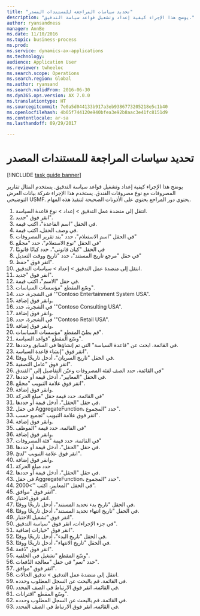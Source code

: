 ```yaml
--- 
title: "تحديد سياسات المراجعة للمستندات المصدر"
description: "يوضح هذا الإجراء كيفية إعداد وتشغيل قواعد سياسة التدقيق."
author: ryansandness
manager: AnnBe
ms.date: 11/10/2016
ms.topic: business-process
ms.prod: 
ms.service: dynamics-ax-applications
ms.technology: 
audience: Application User
ms.reviewer: twheeloc
ms.search.scope: Operations
ms.search.region: Global
ms.author: ryansand
ms.search.validFrom: 2016-06-30
ms.dyn365.ops.version: AX 7.0.0
ms.translationtype: HT
ms.sourcegitcommit: 7e0a5d044133b917a3eb9386773205218e5c1b40
ms.openlocfilehash: 4b05f744120e940bfea3e92b8aac3e41fc8151d9
ms.contentlocale: ar-sa
ms.lasthandoff: 09/29/2017

---
```

# <a name="define-audit-policies-for-source-documents"></a>تحديد سياسات المراجعة للمستندات المصدر

[!INCLUDE [task guide banner](../../includes/task-guide-banner.md)]

يوضح هذا الإجراء كيفية إعداد وتشغيل قواعد سياسة التدقيق. يستخدم المثال تقارير المصروفات مع نوع مصروفات الفندق. يستخدم هذا الإجراء شركة بيانات العرض التوضيحي USMF. يحتوي دور المراجع يحتوي على الأذونات الصحيحة لتنفيذ هذه المهام.

1. انتقل إلى منضدة عمل التدقيق‬ > إعداد > نوع قاعدة السياسة.
2. انقر فوق "جديد".
3. في الحقل "اسم القاعدة"، اكتب قيمة.
4. في وصف الحقل، اكتب قيمة.
5. في الحقل "اسم الاستعلام"، حدد "بند تقرير المصروفات"
6. في الحقل "نوع الاستعلام"، حدد "مجمَّع‬"
7. في الحقل "كيان قانوني"، حدد كيانًا قانونيًا
8. في حقل "مرجع تاريخ المستند"، حدد "تاريخ ووقت التعديل‬"
9. انقر فوق "حفظ".
10. انتقل إلى منضدة عمل التدقيق‬ > إعداد > سياسات التدقيق.
11. انقر فوق "جديد".
12. في حقل "الاسم"، اكتب قيمة.
13. وسّع المقطع "مؤسسات السياسات‬".
14. في الشجرة، حدد '"Contoso Entertainment System USA".
15. وانقر فوق إضافة.
16. في الشجرة، حدد '"Contoso Consulting USA".
17. وانقر فوق إضافة.
18. في الشجرة، حدد '"Contoso Retail USA".
19. وانقر فوق إضافة.
20. قم بطيّ المقطع "مؤسسات السياسات‬".
21. وسّع المقطع "قواعد السياسة‬".
22. في القائمة، ابحث عن "قاعدة السياسة" التي تم إنشاؤها في السابق وحددها.
23. انقر فوق "إنشاء قاعدة السياسة".
24. في الحقل "تاريخ السريان"، أدخل تاريخًا ووقتًا.
25. انقر فوق "عامل التصفية".
26. في القائمة، حدد الصف لفئة المصروفات وعيّن التفاصيل إلى "الفندق"
27. في الحقل "المعايير‬"، أدخل قيمة أو حددها.
28. انقر فوق علامة التبويب "مجمَّع‬".
29. وانقر فوق إضافة.
30. في القائمة، حدد قيمة حقل "مبلغ الحركة"
31. في حقل "الحقل"، أدخل قيمة أو حددها.
32. في حقل AggregateFunction، حدد "المجموع".
33. انقر فوق علامة التبويب "تجميع حسب‬".
34. وانقر فوق إضافة.
35. في القائمة، حدد قيمة "الموظف"  
36. وانقر فوق إضافة.
37. في القائمة، حدد قيمة "فئة المصروفات"
38. في حقل "الحقل"، أدخل قيمة أو حددها.
39. انقر فوق علامة التبويب "لديّ".
40. وانقر فوق إضافة.
41. حدد مبلغ الحركة
42. في حقل "الحقل"، أدخل قيمة أو حددها.
43. في حقل AggregateFunction، حدد "المجموع".
44. في الحقل "المعايير، اكتب ''>2000".
45. انقر فوق "موافق".
46. انقر فوق اختبار.
47. في الحقل "تاريخ بدء تحديد المستند‬"، أدخل تاريخًا ووقتًا.
48. في الحقل "تاريخ انتهاء تحديد المستند‬"، أدخل تاريخًا ووقتًا.
49. انقر فوق "تشغيل الاختبار‬".
50. في جزء الإجراءات، انقر فوق "سياسة التدقيق".
51. انقر فوق "خيارات إضافية".
52. في الحقل "تاريخ البدء"، أدخل تاريخًا ووقتًا.
53. في الحقل "تاريخ الانتهاء‬"، أدخل تاريخًا ووقتًا.
54. انقر فوق "دُفعة".
55. وسّع المقطع "تشغيل في الخلفية‬‬".
56. حدد "نعم" في حقل "معالجة الدُفعات‬".
57. انقر فوق "موافق".
58. انتقل إلى منضدة عمل التدقيق‬ > تدقيق الحالات‬.
59. في القائمة، قم بالبحث عن السجل المطلوب وحدده.
60. في القائمة، انقر فوق الارتباط في الصف المحدد.
61. وسّع المقطع "اقترانات‬‬‬".
62. في القائمة، قم بالبحث عن السجل المطلوب وحدده.
63. في القائمة، انقر فوق الارتباط في الصف المحدد.


